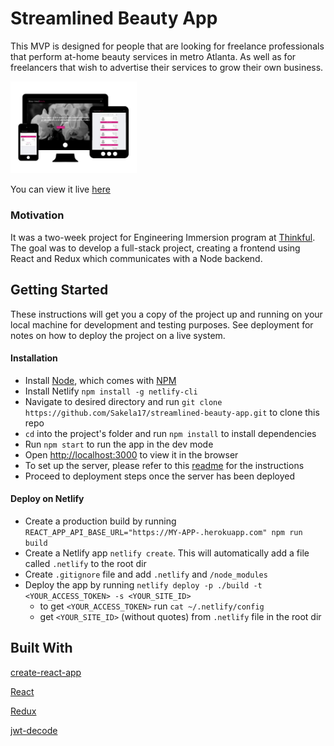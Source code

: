 Streamlined Beauty App
============================
This MVP is designed for people that are looking for freelance professionals that perform at-home beauty services in metro Atlanta. 
As well as for freelancers that wish to advertise their services to grow their own business.

<img src="src/images/responsive-design.png" alt="app screenshot" width="40%">

You can view it live [here](https://streamlinedbeauty.netlify.com/)

### Motivation
It was a two-week project for Engineering Immersion program at [Thinkful](https://www.thinkful.com/bootcamp/atlanta/).
The goal was to develop a full-stack project, creating a frontend using React and Redux which communicates with a Node backend.

## Getting Started
These instructions will get you a copy of the project up and running on your local machine for development and testing purposes. 
See deployment for notes on how to deploy the project on a live system.
#### Installation
* Install [Node](https://nodejs.org/en/), which comes with [NPM](https://www.npmjs.com/)
* Install Netlify `npm install -g netlify-cli`
* Navigate to desired directory and run ```git clone https://github.com/Sakela17/streamlined-beauty-app.git``` to clone this repo
* `cd` into the project's folder and run `npm install` to install dependencies
* Run `npm start` to run the app in the dev mode
* Open [http://localhost:3000](http://localhost:3000) to view it in the browser
* To set up the server, please refer to this [readme](https://github.com/Sakela17/streamlined-beauty-app-api) for the instructions
* Proceed to deployment steps once the server has been deployed
#### Deploy on Netlify
* Create a production build by running ```REACT_APP_API_BASE_URL="https://MY-APP-.herokuapp.com" npm run build```
* Create a Netlify app ```netlify create```. This will automatically add a file called ```.netlify``` to the root dir
* Create ```.gitignore``` file and add ```.netlify``` and ```/node_modules``` 
* Deploy the app by running ```netlify deploy -p ./build -t <YOUR_ACCESS_TOKEN> -s <YOUR_SITE_ID>```  
  - to get ```<YOUR_ACCESS_TOKEN>``` run ```cat ~/.netlify/config```  
  - get ```<YOUR_SITE_ID>``` (without quotes) from ```.netlify``` file in the root dir

## Built With
 
 [create-react-app](https://github.com/facebook/create-react-app)
 
 [React](https://reactjs.org/)
 
 [Redux](https://redux.js.org/)
 
 [jwt-decode](https://www.npmjs.com/package/jwt-decode)